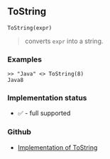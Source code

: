 ## ToString

```
ToString(expr)
```

> converts `expr` into a string.

### Examples

```
>> "Java" <> ToString(8)
Java8
```






### Implementation status

* &#x2705; - full supported

### Github

* [Implementation of ToString](https://github.com/axkr/symja_android_library/blob/master/symja_android_library/matheclipse-core/src/main/java/org/matheclipse/core/builtin/StringFunctions.java#L3049) 
